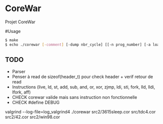 CoreWar
==============

Projet CoreWar

#Usage
```sh
$ make
$ echo ./corewar [-comment] [-dump nbr_cycle] [[-n prog_number] [-a load_address ] prog_name] ...
```

## TODO
- Parser
- Penser à read de sizeof(header_t) pour check header + verif retour de read
- Instructions (live, ld, st, add, sub, and, or, xor, zjmp, ldi, sti, fork, lld, lldi, lfork, aff)
- CHECK corewar valide mais sans instruction non fonctionnelle
- CHECK #define DEBUG

 valgrind --log-file=log_valgrind4 ./corewar src2/3615sleep.cor src/tdc4.cor src2/42.cor src2/win98.cor
